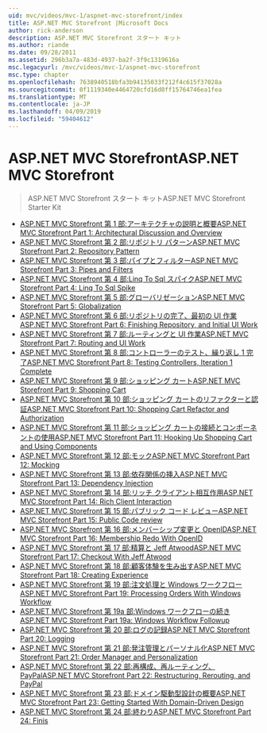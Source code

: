 ```yaml
---
uid: mvc/videos/mvc-1/aspnet-mvc-storefront/index
title: ASP.NET MVC Storefront |Microsoft Docs
author: rick-anderson
description: ASP.NET MVC Storefront スタート キット
ms.author: riande
ms.date: 09/28/2011
ms.assetid: 296b3a7a-483d-4937-ba2f-3f9c1319616a
msc.legacyurl: /mvc/videos/mvc-1/aspnet-mvc-storefront
msc.type: chapter
ms.openlocfilehash: 7638940518bfa3b94135033f212f4c615f37028a
ms.sourcegitcommit: 0f1119340e4464720cfd16d0ff15764746ea1fea
ms.translationtype: MT
ms.contentlocale: ja-JP
ms.lasthandoff: 04/09/2019
ms.locfileid: "59404612"
---
```

# <a name="aspnet-mvc-storefront"></a><span data-ttu-id="0e7d4-103">ASP.NET MVC Storefront</span><span class="sxs-lookup"><span data-stu-id="0e7d4-103">ASP.NET MVC Storefront</span></span>

> <span data-ttu-id="0e7d4-104">ASP.NET MVC Storefront スタート キット</span><span class="sxs-lookup"><span data-stu-id="0e7d4-104">ASP.NET MVC Storefront Starter Kit</span></span>


- [<span data-ttu-id="0e7d4-105">ASP.NET MVC Storefront 第 1 部:アーキテクチャの説明と概要</span><span class="sxs-lookup"><span data-stu-id="0e7d4-105">ASP.NET MVC Storefront Part 1: Architectural Discussion and Overview</span></span>](aspnet-mvc-storefront-part-1-architectural-discussion-and-overview.md)
- [<span data-ttu-id="0e7d4-106">ASP.NET MVC Storefront 第 2 部:リポジトリ パターン</span><span class="sxs-lookup"><span data-stu-id="0e7d4-106">ASP.NET MVC Storefront Part 2: Repository Pattern</span></span>](aspnet-mvc-storefront-part-2-the-repository-pattern.md)
- [<span data-ttu-id="0e7d4-107">ASP.NET MVC Storefront 第 3 部:パイプとフィルター</span><span class="sxs-lookup"><span data-stu-id="0e7d4-107">ASP.NET MVC Storefront Part 3: Pipes and Filters</span></span>](aspnet-mvc-storefront-part-3-pipes-and-filters.md)
- [<span data-ttu-id="0e7d4-108">ASP.NET MVC Storefront 第 4 部:Linq To Sql スパイク</span><span class="sxs-lookup"><span data-stu-id="0e7d4-108">ASP.NET MVC Storefront Part 4: Linq To Sql Spike</span></span>](aspnet-mvc-storefront-part-4-linq-to-sql-spike.md)
- [<span data-ttu-id="0e7d4-109">ASP.NET MVC Storefront 第 5 部:グローバリゼーション</span><span class="sxs-lookup"><span data-stu-id="0e7d4-109">ASP.NET MVC Storefront Part 5: Globalization</span></span>](aspnet-mvc-storefront-part-5-globalization.md)
- [<span data-ttu-id="0e7d4-110">ASP.NET MVC Storefront 第 6 部:リポジトリの完了、最初の UI 作業</span><span class="sxs-lookup"><span data-stu-id="0e7d4-110">ASP.NET MVC Storefront Part 6: Finishing Repository, and Initial UI Work</span></span>](aspnet-mvc-storefront-part-6-finishing-the-repository-and-initial-ui-work.md)
- [<span data-ttu-id="0e7d4-111">ASP.NET MVC Storefront 第 7 部:ルーティングと UI 作業</span><span class="sxs-lookup"><span data-stu-id="0e7d4-111">ASP.NET MVC Storefront Part 7: Routing and UI Work</span></span>](aspnet-mvc-storefront-part-7-routing-and-ui-work.md)
- [<span data-ttu-id="0e7d4-112">ASP.NET MVC Storefront 第 8 部:コントローラーのテスト、繰り返し 1 完了</span><span class="sxs-lookup"><span data-stu-id="0e7d4-112">ASP.NET MVC Storefront Part 8: Testing Controllers, Iteration 1 Complete</span></span>](aspnet-mvc-storefront-part-8-testing-controllers-iteration-1-complete.md)
- [<span data-ttu-id="0e7d4-113">ASP.NET MVC Storefront 第 9 部:ショッピング カート</span><span class="sxs-lookup"><span data-stu-id="0e7d4-113">ASP.NET MVC Storefront Part 9: Shopping Cart</span></span>](aspnet-mvc-storefront-part-9-the-shopping-cart.md)
- [<span data-ttu-id="0e7d4-114">ASP.NET MVC Storefront 第 10 部:ショッピング カートのリファクターと認証</span><span class="sxs-lookup"><span data-stu-id="0e7d4-114">ASP.NET MVC Storefront Part 10: Shopping Cart Refactor and Authorization</span></span>](aspnet-mvc-storefront-part-10-shopping-cart-refactor-and-authorization.md)
- [<span data-ttu-id="0e7d4-115">ASP.NET MVC Storefront 第 11 部:ショッピング カートの接続とコンポーネントの使用</span><span class="sxs-lookup"><span data-stu-id="0e7d4-115">ASP.NET MVC Storefront Part 11: Hooking Up Shopping Cart and Using Components</span></span>](aspnet-mvc-storefront-part-11-hooking-up-the-shopping-cart-and-using-components.md)
- [<span data-ttu-id="0e7d4-116">ASP.NET MVC Storefront 第 12 部:モック</span><span class="sxs-lookup"><span data-stu-id="0e7d4-116">ASP.NET MVC Storefront Part 12: Mocking</span></span>](aspnet-mvc-storefront-part-12-mocking.md)
- [<span data-ttu-id="0e7d4-117">ASP.NET MVC Storefront 第 13 部:依存関係の挿入</span><span class="sxs-lookup"><span data-stu-id="0e7d4-117">ASP.NET MVC Storefront Part 13: Dependency Injection</span></span>](aspnet-mvc-storefront-part-13-dependency-injection.md)
- [<span data-ttu-id="0e7d4-118">ASP.NET MVC Storefront 第 14 部:リッチ クライアント相互作用</span><span class="sxs-lookup"><span data-stu-id="0e7d4-118">ASP.NET MVC Storefront Part 14: Rich Client Interaction</span></span>](aspnet-mvc-storefront-part-14-rich-client-interaction.md)
- [<span data-ttu-id="0e7d4-119">ASP.NET MVC Storefront 第 15 部:パブリック コード レビュー</span><span class="sxs-lookup"><span data-stu-id="0e7d4-119">ASP.NET MVC Storefront Part 15: Public Code review</span></span>](aspnet-mvc-storefront-part-15-public-code-review.md)
- [<span data-ttu-id="0e7d4-120">ASP.NET MVC Storefront 第 16 部:メンバーシップ変更と OpenID</span><span class="sxs-lookup"><span data-stu-id="0e7d4-120">ASP.NET MVC Storefront Part 16: Membership Redo With OpenID</span></span>](aspnet-mvc-storefront-part-16-membership-redo-with-openid.md)
- [<span data-ttu-id="0e7d4-121">ASP.NET MVC Storefront 第 17 部:精算と Jeff Atwood</span><span class="sxs-lookup"><span data-stu-id="0e7d4-121">ASP.NET MVC Storefront Part 17: Checkout With Jeff Atwood</span></span>](aspnet-mvc-storefront-part-17-checkout-with-jeff-atwood.md)
- [<span data-ttu-id="0e7d4-122">ASP.NET MVC Storefront 第 18 部:顧客体験を生み出す</span><span class="sxs-lookup"><span data-stu-id="0e7d4-122">ASP.NET MVC Storefront Part 18: Creating Experience</span></span>](aspnet-mvc-storefront-part-18-creating-an-experience.md)
- [<span data-ttu-id="0e7d4-123">ASP.NET MVC Storefront 第 19 部:注文処理と Windows ワークフロー</span><span class="sxs-lookup"><span data-stu-id="0e7d4-123">ASP.NET MVC Storefront Part 19: Processing Orders With Windows Workflow</span></span>](aspnet-mvc-storefront-part-19-processing-orders-with-windows-workflow.md)
- [<span data-ttu-id="0e7d4-124">ASP.NET MVC Storefront 第 19a 部:Windows ワークフローの続き</span><span class="sxs-lookup"><span data-stu-id="0e7d4-124">ASP.NET MVC Storefront Part 19a: Windows Workflow Followup</span></span>](aspnet-mvc-storefront-part-19a-windows-workflow-followup.md)
- [<span data-ttu-id="0e7d4-125">ASP.NET MVC Storefront 第 20 部:ログの記録</span><span class="sxs-lookup"><span data-stu-id="0e7d4-125">ASP.NET MVC Storefront Part 20: Logging</span></span>](aspnet-mvc-storefront-part-20-logging.md)
- [<span data-ttu-id="0e7d4-126">ASP.NET MVC Storefront 第 21 部:発注管理とパーソナル化</span><span class="sxs-lookup"><span data-stu-id="0e7d4-126">ASP.NET MVC Storefront Part 21: Order Manager and Personalization</span></span>](aspnet-mvc-storefront-part-21-order-manager-and-personalization.md)
- [<span data-ttu-id="0e7d4-127">ASP.NET MVC Storefront 第 22 部:再構成、再ルーティング、PayPal</span><span class="sxs-lookup"><span data-stu-id="0e7d4-127">ASP.NET MVC Storefront Part 22: Restructuring, Rerouting, and PayPal</span></span>](aspnet-mvc-storefront-part-22-restructuring-rerouting-and-paypal.md)
- [<span data-ttu-id="0e7d4-128">ASP.NET MVC Storefront 第 23 部:ドメイン駆動型設計の概要</span><span class="sxs-lookup"><span data-stu-id="0e7d4-128">ASP.NET MVC Storefront Part 23: Getting Started With Domain-Driven Design</span></span>](aspnet-mvc-storefront-part-23-getting-started-with-domain-driven-design.md)
- [<span data-ttu-id="0e7d4-129">ASP.NET MVC Storefront 第 24 部:終わり</span><span class="sxs-lookup"><span data-stu-id="0e7d4-129">ASP.NET MVC Storefront Part 24: Finis</span></span>](aspnet-mvc-storefront-part-24-finis.md)
